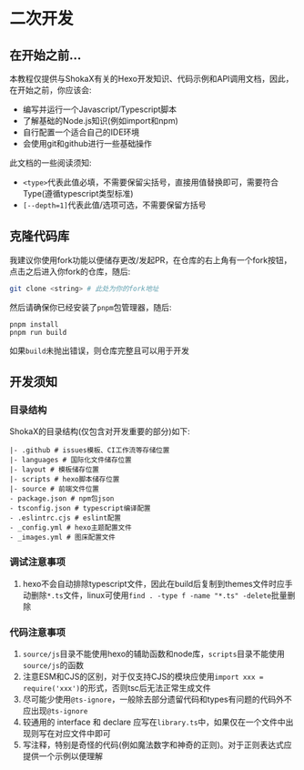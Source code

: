 # 二次开发
## 在开始之前...
本教程仅提供与ShokaX有关的Hexo开发知识、代码示例和API调用文档，因此，在开始之前，你应该会:
- 编写并运行一个Javascript/Typescript脚本
- 了解基础的Node.js知识(例如import和npm)
- 自行配置一个适合自己的IDE环境
- 会使用git和github进行一些基础操作

此文档的一些阅读须知:
- `<type>`代表此值必填，不需要保留尖括号，直接用值替换即可，需要符合Type(遵循typescript类型标准)
- `[--depth=1]`代表此值/选项可选，不需要保留方括号

## 克隆代码库
我建议你使用fork功能以便储存更改/发起PR，在仓库的右上角有一个fork按钮，点击之后进入你fork的仓库，随后:
```bash
git clone <string> # 此处为你的fork地址
```

然后请确保你已经安装了`pnpm`包管理器，随后:
```shell
pnpm install
pnpm run build
```
如果`build`未抛出错误，则仓库完整且可以用于开发

## 开发须知
### 目录结构
ShokaX的目录结构(仅包含对开发重要的部分)如下:
```text
|- .github # issues模板、CI工作流等存储位置
|- languages # 国际化文件储存位置
|- layout # 模板储存位置
|- scripts # hexo脚本储存位置
|- source # 前端文件位置
- package.json # npm包json
- tsconfig.json # typescript编译配置
- .eslintrc.cjs # eslint配置
- _config.yml # hexo主题配置文件
- _images.yml # 图床配置文件
```

### 调试注意事项
1. hexo不会自动排除typescript文件，因此在build后复制到themes文件时应手动删除`*.ts`文件，linux可使用`find . -type f -name "*.ts" -delete`批量删除

### 代码注意事项
1. `source/js`目录不能使用hexo的辅助函数和node库，`scripts`目录不能使用`source/js`的函数
2. 注意ESM和CJS的区别，对于仅支持CJS的模块应使用`import xxx = require('xxx')`的形式，否则tsc后无法正常生成文件
3. 尽可能少使用`@ts-ignore`，一般除去部分遗留代码和types有问题的代码外不应出现`@ts-ignore`
4. 较通用的 interface 和 declare 应写在`library.ts`中，如果仅在一个文件中出现则写在对应文件中即可
5. 写注释，特别是奇怪的代码(例如魔法数字和神奇的正则)。对于正则表达式应提供一个示例以便理解
